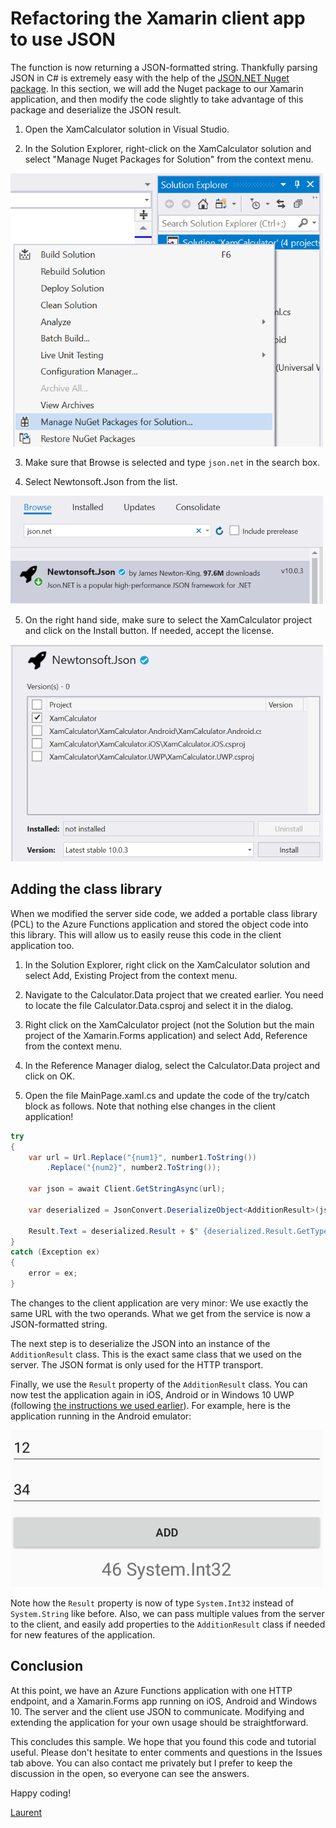 # Refactoring the Xamarin client app to use JSON

The function is now returning a JSON-formatted string. Thankfully parsing JSON in C# is extremely easy with the help of the [JSON.NET Nuget package](https://www.nuget.org/packages/Newtonsoft.Json). In this section, we will add the Nuget package to our Xamarin application, and then modify the code slightly to take advantage of this package and deserialize the JSON result.

1. Open the XamCalculator solution in Visual Studio.

2. In the Solution Explorer, right-click on the XamCalculator solution and select "Manage Nuget Packages for Solution" from the context menu.

![Context menu](./Img/2018-01-08_17-23-14.png)

3. Make sure that Browse is selected and type ```json.net``` in the search box.

4. Select Newtonsoft.Json from the list.

![Browse for Newtonsoft.Json](./Img/2018-01-08_17-43-56.png)

5. On the right hand side, make sure to select the XamCalculator project and click on the Install button. If needed, accept the license.

![Selecting the project](./Img/2018-01-08_17-45-48.png)

## Adding the class library

When we modified the server side code, we added a portable class library (PCL) to the Azure Functions application and stored the object code into this library. This will allow us to easily reuse this code in the client application too. 

1. In the Solution Explorer, right click on the XamCalculator solution and select Add, Existing Project from the context menu.

2. Navigate to the Calculator.Data project that we created earlier. You need to locate the file Calculator.Data.csproj and select it in the dialog.

3. Right click on the XamCalculator project (not the Solution but the main project of the Xamarin.Forms application) and select Add, Reference from the context menu.

4. In the Reference Manager dialog, select the Calculator.Data project and click on OK.

5. Open the file MainPage.xaml.cs and update the code of the try/catch block as follows. Note that nothing else changes in the client application!

```CS
try
{
    var url = Url.Replace("{num1}", number1.ToString())
        .Replace("{num2}", number2.ToString());

    var json = await Client.GetStringAsync(url);

    var deserialized = JsonConvert.DeserializeObject<AdditionResult>(json);

    Result.Text = deserialized.Result + $" {deserialized.Result.GetType()}";
}
catch (Exception ex)
{
    error = ex;
}
```

The changes to the client application are very minor: We use exactly the same URL with the two operands. What we get from the service is now a JSON-formatted string. 

The next step is to deserialize the JSON into an instance of the ```AdditionResult``` class. This is the exact same class that we used on the server. The JSON format is only used for the HTTP transport. 

Finally, we use the ```Result``` property of the ```AdditionResult``` class. You can now test the application again in iOS, Android or in Windows 10 UWP (following [the instructions we used earlier](./first-client.md#testing-the-client-app)). For example, here is the application running in the Android emulator:

![Running the updated application in Android](./Img/2018-01-08_18-06-01.png)

Note how the ```Result``` property is now of type ```System.Int32``` instead of ```System.String``` like before. Also, we can pass multiple values from the server to the client, and easily add properties to the ```AdditionResult``` class if needed for new features of the application.

## Conclusion

At this point, we have an Azure Functions application with one HTTP endpoint, and a Xamarin.Forms app running on iOS, Android and Windows 10. The server and the client use JSON to communicate. Modifying and extending the application for your own usage should be straightforward.

This concludes this sample. We hope that you found this code and tutorial useful. Please don't hesitate to enter comments and questions in the Issues tab above. You can also contact me privately but I prefer to keep the discussion in the open, so everyone can see the answers. 

Happy coding!

[Laurent](https://twitter.com/lbugnion)